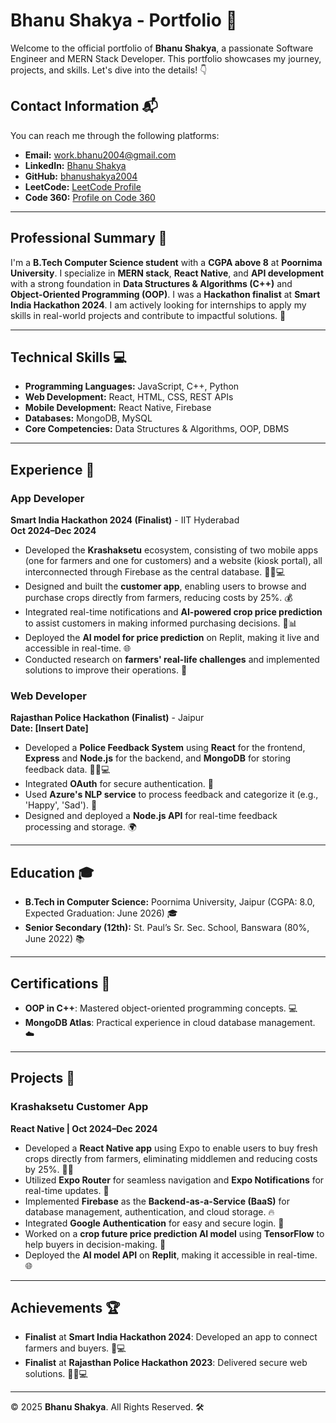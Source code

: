 # Bhanu Shakya - Portfolio 🚀

Welcome to the official portfolio of **Bhanu Shakya**, a passionate Software Engineer and MERN Stack Developer. This portfolio showcases my journey, projects, and skills. Let's dive into the details! 👇

## Contact Information 📬
You can reach me through the following platforms:

- **Email:** [work.bhanu2004@gmail.com](mailto:work.bhanu2004@gmail.com)
- **LinkedIn:** [Bhanu Shakya](https://www.linkedin.com/in/bhanu-shakya-081a8a212)
- **GitHub:** [bhanushakya2004](https://github.com/bhanushakya2004)
- **LeetCode:** [LeetCode Profile](https://leetcode.com/u/Bhanu_Shakya/)
- **Code 360:** [Profile on Code 360](https://www.naukri.com/code360/profile/9561744f-8309-4ca1-bf2c-09bbace80338)

---

## Professional Summary 📝

I'm a **B.Tech Computer Science student** with a **CGPA above 8** at **Poornima University**. I specialize in **MERN stack**, **React Native**, and **API development** with a strong foundation in **Data Structures & Algorithms (C++)** and **Object-Oriented Programming (OOP)**. I was a **Hackathon finalist** at **Smart India Hackathon 2024**. I am actively looking for internships to apply my skills in real-world projects and contribute to impactful solutions. 💼

---

## Technical Skills 💻

- **Programming Languages:** JavaScript, C++, Python
- **Web Development:** React, HTML, CSS, REST APIs
- **Mobile Development:** React Native, Firebase
- **Databases:** MongoDB, MySQL
- **Core Competencies:** Data Structures & Algorithms, OOP, DBMS

---

## Experience 📂

### App Developer  
**Smart India Hackathon 2024 (Finalist)** - IIT Hyderabad  
**Oct 2024–Dec 2024**  
- Developed the **Krashaksetu** ecosystem, consisting of two mobile apps (one for farmers and one for customers) and a website (kiosk portal), all interconnected through Firebase as the central database. 🌾📱💻
- Designed and built the **customer app**, enabling users to browse and purchase crops directly from farmers, reducing costs by 25%. 💰
- Integrated real-time notifications and **AI-powered crop price prediction** to assist customers in making informed purchasing decisions. 🤖📊
- Deployed the **AI model for price prediction** on Replit, making it live and accessible in real-time. 🌐
- Conducted research on **farmers' real-life challenges** and implemented solutions to improve their operations. 🚜

### Web Developer  
**Rajasthan Police Hackathon (Finalist)** - Jaipur  
**Date: [Insert Date]**  
- Developed a **Police Feedback System** using **React** for the frontend, **Express** and **Node.js** for the backend, and **MongoDB** for storing feedback data. 👮‍♂️💻
- Integrated **OAuth** for secure authentication. 🔐
- Used **Azure's NLP service** to process feedback and categorize it (e.g., 'Happy', 'Sad'). 🧠
- Designed and deployed a **Node.js API** for real-time feedback processing and storage. 🌍

---

## Education 🎓

- **B.Tech in Computer Science:** Poornima University, Jaipur (CGPA: 8.0, Expected Graduation: June 2026) 🎓
- **Senior Secondary (12th):** St. Paul’s Sr. Sec. School, Banswara (80%, June 2022) 📚

---

## Certifications 📜

- **OOP in C++**: Mastered object-oriented programming concepts. 💻
- **MongoDB Atlas**: Practical experience in cloud database management. ☁️

---

## Projects 🚀

### Krashaksetu Customer App  
**React Native | Oct 2024–Dec 2024**  
- Developed a **React Native app** using Expo to enable users to buy fresh crops directly from farmers, eliminating middlemen and reducing costs by 25%. 🌾📱
- Utilized **Expo Router** for seamless navigation and **Expo Notifications** for real-time updates. 🚀
- Implemented **Firebase** as the **Backend-as-a-Service (BaaS)** for database management, authentication, and cloud storage. 🔥
- Integrated **Google Authentication** for easy and secure login. 🔐
- Worked on a **crop future price prediction AI model** using **TensorFlow** to help buyers in decision-making. 🤖
- Deployed the **AI model API** on **Replit**, making it accessible in real-time. 🌐

---

## Achievements 🏆

- **Finalist** at **Smart India Hackathon 2024**: Developed an app to connect farmers and buyers. 🚜💻
- **Finalist** at **Rajasthan Police Hackathon 2023**: Delivered secure web solutions. 👮‍♂️💻

---

© 2025 **Bhanu Shakya**. All Rights Reserved. 🛠️
